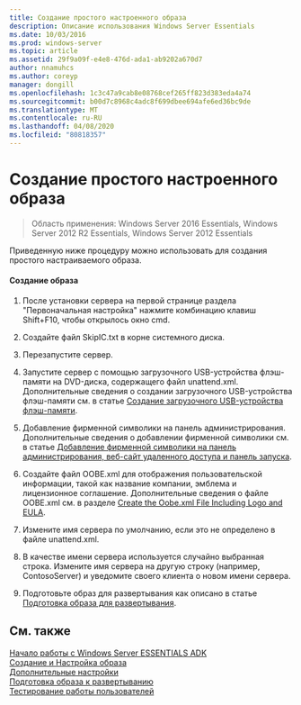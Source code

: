 ```yaml
---
title: Создание простого настроенного образа
description: Описание использования Windows Server Essentials
ms.date: 10/03/2016
ms.prod: windows-server
ms.topic: article
ms.assetid: 29f9a09f-e4e8-476d-ada1-ab9202a670d7
author: nnamuhcs
ms.author: coreyp
manager: dongill
ms.openlocfilehash: 1c3c47a9cab8e08768cef265ff823d383eda4a74
ms.sourcegitcommit: b00d7c8968c4adc8f699dbee694afe6ed36bc9de
ms.translationtype: MT
ms.contentlocale: ru-RU
ms.lasthandoff: 04/08/2020
ms.locfileid: "80818357"
---
```

# <a name="create-a-simple-customized-image"></a>Создание простого настроенного образа

>Область применения: Windows Server 2016 Essentials, Windows Server 2012 R2 Essentials, Windows Server 2012 Essentials

Приведенную ниже процедуру можно использовать для создания простого настраиваемого образа.  
  
#### <a name="to-create-the-image"></a>Создание образа  
  
1.  После установки сервера на первой странице раздела "Первоначальная настройка" нажмите комбинацию клавиш Shift+F10, чтобы открылось окно cmd.  
  
2.  Создайте файл SkipIC.txt в корне системного диска.  
  
3.  Перезапустите сервер.  
  
4.  Запустите сервер с помощью загрузочного USB-устройства флэш-памяти на DVD-диска, содержащего файл unattend.xml. Дополнительные сведения о создании загрузочного USB-устройства флэш-памяти см. в статье [Создание загрузочного USB-устройства флэш-памяти](Create-a-Bootable-USB-Flash-Drive.md).  
  
5.  Добавление фирменной символики на панель администрирования. Дополнительные сведения о добавлении фирменной символики см. в статье [Добавление фирменной символики на панель администрирования, веб-сайт удаленного доступа и панель запуска](Add-Branding-to-the-Dashboard--Remote-Web-Access--and-Launchpad.md).  
  
6.  Создайте файл OOBE.xml для отображения пользовательской информации, такой как название компании, эмблема и лицензионное соглашение. Дополнительные сведения о файле OOBE.xml см. в разделе [Create the Oobe.xml File Including Logo and EULA](Create-the-Oobe.xml-File-Including-Logo-and-EULA.md).  
  
7.  Измените имя сервера по умолчанию, если это не определено в файле unattend.xml.  
  
8.  В качестве имени сервера используется случайно выбранная строка. Измените имя сервера на другую строку (например, ContosoServer) и уведомите своего клиента о новом имени сервера.  
  
9. Подготовьте образ для развертывания как описано в статье [Подготовка образа для развертывания](Preparing-the-Image-for-Deployment.md).  
  
## <a name="see-also"></a>См. также  
 [Начало работы с Windows Server ESSENTIALS ADK](Getting-Started-with-the-Windows-Server-Essentials-ADK.md)   
 [Создание и Настройка образа](Creating-and-Customizing-the-Image.md)   
 [Дополнительные настройки](Additional-Customizations.md)   
 [Подготовка образа к развертыванию](Preparing-the-Image-for-Deployment.md)   
 [Тестирование работы пользователей](Testing-the-Customer-Experience.md)